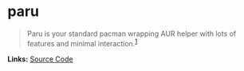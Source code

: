 # paru

> Paru is your standard pacman wrapping AUR helper with lots of features and minimal interaction.<sup>[1][desc]</sup>

**Links:** [Source Code]

[desc]: https://github.com/Morganamilo/paru
[source code]: https://github.com/Morganamilo/paru
